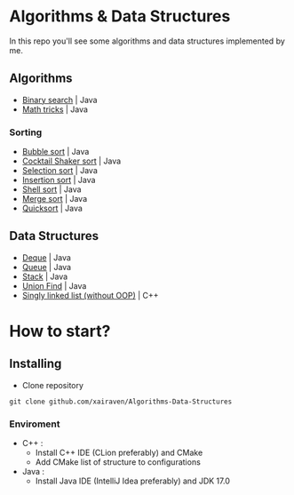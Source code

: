 # Algorithms & Data Structures
In this repo you'll see some algorithms and data structures implemented by me.<br>

## Algorithms
- <a href="https://github.com/xairaven/Algorithms-Data-Structures/tree/main/Algorithms/Search/Binary-Search-Java">Binary search</a> | Java
- <a href="https://github.com/xairaven/Algorithms-Data-Structures/tree/main/Algorithms/Math/Math-Tricks">Math tricks</a> | Java
### Sorting
- <a href = "https://github.com/xairaven/Algorithms-Data-Structures/blob/main/Algorithms/Sorting/src/BubbleSort.java">Bubble sort</a> | Java
- <a href = "https://github.com/xairaven/Algorithms-Data-Structures/blob/main/Algorithms/Sorting/src/CocktailShakerSort.java">Cocktail Shaker sort</a> | Java
- <a href = "https://github.com/xairaven/Algorithms-Data-Structures/blob/main/Algorithms/Sorting/src/SelectionSort.java">Selection sort</a> | Java
- <a href = "https://github.com/xairaven/Algorithms-Data-Structures/blob/main/Algorithms/Sorting/src/InsertionSort.java">Insertion sort</a> | Java
- <a href = "https://github.com/xairaven/Algorithms-Data-Structures/blob/main/Algorithms/Sorting/src/ShellSort.java">Shell sort</a> | Java
- <a href = "https://github.com/xairaven/Algorithms-Data-Structures/blob/main/Algorithms/Sorting/src/MergeSort.java">Merge sort</a> | Java
- <a href = "https://github.com/xairaven/Algorithms-Data-Structures/blob/main/Algorithms/Sorting/src/Quicksort.java">Quicksort</a> | Java
## Data Structures
- <a href="https://github.com/xairaven/Algorithms-Data-Structures/tree/main/Data%20structures/Deque-Java">Deque</a> | Java
- <a href="https://github.com/xairaven/Algorithms-Data-Structures/tree/main/Data%20structures/Queue-Java">Queue</a> | Java
- <a href="https://github.com/xairaven/Algorithms-Data-Structures/tree/main/Data%20structures/Stack-Java">Stack</a> | Java
- <a href="https://github.com/xairaven/Algorithms-Data-Structures/tree/main/Data%20structures/Union-Find/src/UnionFind">Union Find</a> | Java
- <a href="https://github.com/xairaven/Algorithms-Data-Structures/tree/main/Data%20structures/Singly-Linked-List-CPP">Singly linked list (without OOP)</a> | C++
# How to start?
## Installing
- Clone repository
```
git clone github.com/xairaven/Algorithms-Data-Structures
```
### Enviroment
- C++ :
  - Install C++ IDE (CLion preferably) and CMake
  - Add CMake list of structure to configurations
- Java :
  - Install Java IDE (IntelliJ Idea preferably) and JDK 17.0
